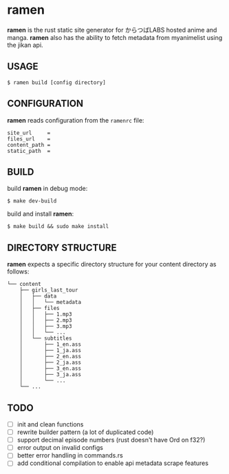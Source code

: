 
# ramen

**ramen** is the rust static site generator for からつばLABS hosted anime
and manga. **ramen** also has the ability to fetch metadata from myanimelist
using the jikan api.

## USAGE

```
$ ramen build [config directory]
```

## CONFIGURATION

**ramen** reads configuration from the `ramenrc` file:
```
site_url     =
files_url    =
content_path =
static_path  =
```

## BUILD

build **ramen** in debug mode:
```
$ make dev-build
```

build and install **ramen**:
```
$ make build && sudo make install
```

## DIRECTORY STRUCTURE

**ramen** expects a specific directory structure for your content directory as
follows:
```
└── content
    ├── girls_last_tour
    │   ├── data
    │   │   └── metadata
    │   ├── files
    │   │   ├── 1.mp3
    │   │   ├── 2.mp3
    │   │   ├── 3.mp3
    │   │   └── ...
    │   └── subtitles
    │       ├── 1_en.ass
    │       ├── 1_ja.ass
    │       ├── 2_en.ass
    │       ├── 2_ja.ass
    │       ├── 3_en.ass
    │       ├── 3_ja.ass
    │       └── ...
    └── ...
```

## TODO

- [ ] init and clean functions
- [ ] rewrite builder pattern (a lot of duplicated code)
- [ ] support decimal episode numbers (rust doesn't have Ord on f32?)
- [ ] error output on invalid configs
- [ ] better error handling in commands.rs
- [ ] add conditional compilation to enable api metadata scrape features
